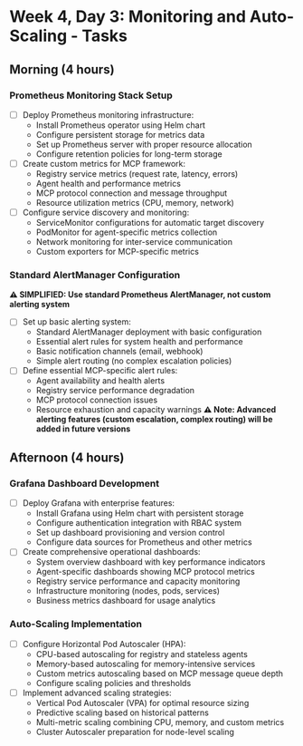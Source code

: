 # Week 4, Day 3: Monitoring and Auto-Scaling - Tasks

## Morning (4 hours)
### Prometheus Monitoring Stack Setup
- [ ] Deploy Prometheus monitoring infrastructure:
  - Install Prometheus operator using Helm chart
  - Configure persistent storage for metrics data
  - Set up Prometheus server with proper resource allocation
  - Configure retention policies for long-term storage
- [ ] Create custom metrics for MCP framework:
  - Registry service metrics (request rate, latency, errors)
  - Agent health and performance metrics
  - MCP protocol connection and message throughput
  - Resource utilization metrics (CPU, memory, network)
- [ ] Configure service discovery and monitoring:
  - ServiceMonitor configurations for automatic target discovery
  - PodMonitor for agent-specific metrics collection
  - Network monitoring for inter-service communication
  - Custom exporters for MCP-specific metrics

### Standard AlertManager Configuration
**⚠️ SIMPLIFIED: Use standard Prometheus AlertManager, not custom alerting system**
- [ ] Set up basic alerting system:
  - Standard AlertManager deployment with basic configuration
  - Essential alert rules for system health and performance
  - Basic notification channels (email, webhook)
  - Simple alert routing (no complex escalation policies)
- [ ] Define essential MCP-specific alert rules:
  - Agent availability and health alerts
  - Registry service performance degradation
  - MCP protocol connection issues
  - Resource exhaustion and capacity warnings
**⚠️ Note: Advanced alerting features (custom escalation, complex routing) will be added in future versions**

## Afternoon (4 hours)
### Grafana Dashboard Development
- [ ] Deploy Grafana with enterprise features:
  - Install Grafana using Helm chart with persistent storage
  - Configure authentication integration with RBAC system
  - Set up dashboard provisioning and version control
  - Configure data sources for Prometheus and other metrics
- [ ] Create comprehensive operational dashboards:
  - System overview dashboard with key performance indicators
  - Agent-specific dashboards showing MCP protocol metrics
  - Registry service performance and capacity monitoring
  - Infrastructure monitoring (nodes, pods, services)
  - Business metrics dashboard for usage analytics

### Auto-Scaling Implementation
- [ ] Configure Horizontal Pod Autoscaler (HPA):
  - CPU-based autoscaling for registry and stateless agents
  - Memory-based autoscaling for memory-intensive services
  - Custom metrics autoscaling based on MCP message queue depth
  - Configure scaling policies and thresholds
- [ ] Implement advanced scaling strategies:
  - Vertical Pod Autoscaler (VPA) for optimal resource sizing
  - Predictive scaling based on historical patterns
  - Multi-metric scaling combining CPU, memory, and custom metrics
  - Cluster Autoscaler preparation for node-level scaling